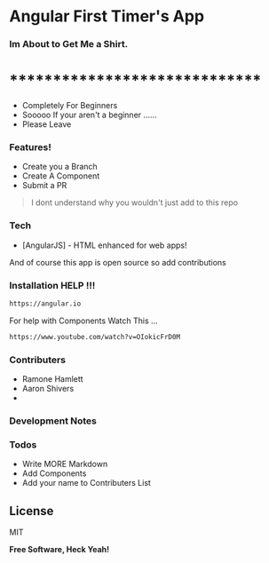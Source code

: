 # Angular First Timer's App

### Im About to Get Me a Shirt.

# *****************************

  - Completely For Beginners 
  - Sooooo If your aren't a beginner ......
  - Please Leave

### Features!

  - Create you a Branch 
  - Create A Component 
  - Submit a PR


>I dont understand why you wouldn't just add to this repo

### Tech

* [AngularJS] - HTML enhanced for web apps!

And of course this app is open source so add contributions 

### Installation HELP !!!
```sh
https://angular.io
```

For help with Components Watch This ...

```sh
https://www.youtube.com/watch?v=OIokicFrD0M
```

### Contributers 
- Ramone Hamlett
- Aaron Shivers
- 


### Development Notes


### Todos

 - Write MORE Markdown 
 - Add Components
 - Add your name to Contributers List

License
------------

MIT


**Free Software, Heck Yeah!**
